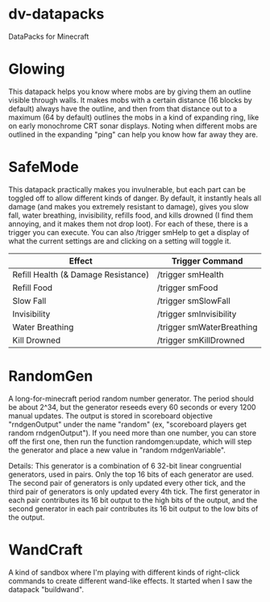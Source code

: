 # dv-datapacks
DataPacks for Minecraft

# Glowing
This datapack helps you know where mobs are by giving them an outline visible through walls. It makes mobs with a certain distance (16 blocks by default) always have the outline, and then from that distance out to a maximum (64 by default) outlines the mobs in a kind of expanding ring, like on early monochrome CRT sonar displays. Noting when different mobs are outlined in the expanding "ping" can help you know how far away they are.

# SafeMode
This datapack practically makes you invulnerable, but each part can be toggled off to allow different kinds of danger. By default, it instantly heals all damage (and makes you extremely resistant to damage), gives you slow fall, water breathing, invisibility, refills food, and kills drowned (I find them annoying, and it makes them not drop loot). For each of these, there is a trigger you can execute. You can also /trigger smHelp to get a display of what the current settings are and clicking on a setting will toggle it.

Effect | Trigger Command
------ | ---------------
Refill Health (& Damage Resistance) | /trigger smHealth
Refill Food | /trigger smFood
Slow Fall | /trigger smSlowFall
Invisibility | /trigger smInvisibility
Water Breathing | /trigger smWaterBreathing
Kill Drowned | /trigger smKillDrowned

# RandomGen
A long-for-minecraft period random number generator. The period should be about 2^34, but the generator reseeds every 60 seconds or every 1200 manual updates.
The output is stored in scoreboard objective "rndgenOutput" under the name "random" (ex, "scoreboard players get random rndgenOutput"). If you need more than one number, you can store off the first one, then run the function randomgen:update, which will step the generator and place a new value in "random rndgenVariable".

Details: This generator is a combination of 6 32-bit linear congruential generators, used in pairs. Only the top 16 bits of each generator are used. The second pair of generators is only updated every other tick, and the third pair of generators is only updated every 4th tick. The first generator in each pair contributes its 16 bit output to the high bits of the output, and the second generator in each pair contributes its 16 bit output to the low bits of the output.

# WandCraft
A kind of sandbox where I'm playing with different kinds of right-click commands to create different wand-like effects. It started when I saw the datapack "buildwand".
